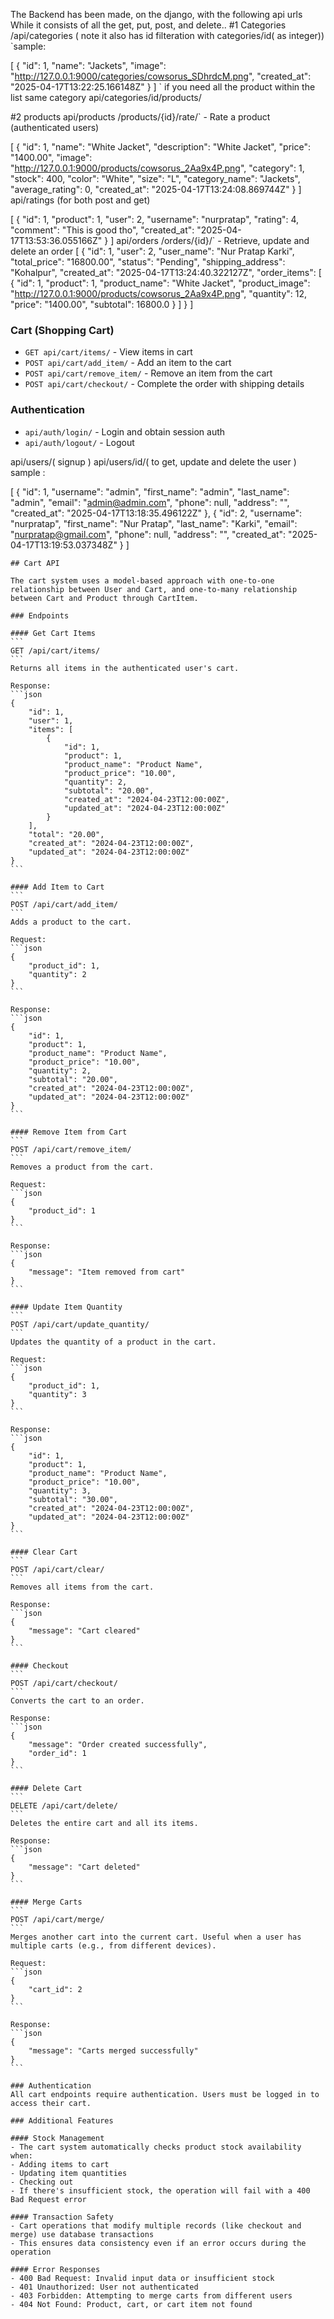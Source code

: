 The Backend has been made, on the django, with the following api urls 
While it consists of all the get, put, post, and delete.. 
#1 Categories 
/api/categories ( note it also has id filteration with categories/id( as integer)) 
`sample:


[
    {
        "id": 1,
        "name": "Jackets",
        "image": "http://127.0.0.1:9000/categories/cowsorus_SDhrdcM.png",
        "created_at": "2025-04-17T13:22:25.166148Z"
    }
]
`
if you need all the product within the list same category api/categories/id/products/

#2 products 
api/products 
/products/{id}/rate/` - Rate a product (authenticated users)

[
    {
        "id": 1,
        "name": "White Jacket",
        "description": "White Jacket",
        "price": "1400.00",
        "image": "http://127.0.0.1:9000/products/cowsorus_2Aa9x4P.png",
        "category": 1,
        "stock": 400,
        "color": "White",
        "size": "L",
        "category_name": "Jackets",
        "average_rating": 0,
        "created_at": "2025-04-17T13:24:08.869744Z"
    }
]
api/ratings (for both post and get)

[
    {
        "id": 1,
        "product": 1,
        "user": 2,
        "username": "nurpratap",
        "rating": 4,
        "comment": "This is good tho",
        "created_at": "2025-04-17T13:53:36.055166Z"
    }
]
api/orders
/orders/{id}/` - Retrieve, update and delete an order
[
    {
        "id": 1,
        "user": 2,
        "user_name": "Nur Pratap Karki",
        "total_price": "16800.00",
        "status": "Pending",
        "shipping_address": "Kohalpur",
        "created_at": "2025-04-17T13:24:40.322127Z",
        "order_items": [
            {
                "id": 1,
                "product": 1,
                "product_name": "White Jacket",
                "product_image": "http://127.0.0.1:9000/products/cowsorus_2Aa9x4P.png",
                "quantity": 12,
                "price": "1400.00",
                "subtotal": 16800.0
            }
        ]
    }
]
### Cart (Shopping Cart)
- `GET api/cart/items/` - View items in cart
- `POST api/cart/add_item/` - Add an item to the cart
- `POST api/cart/remove_item/` - Remove an item from the cart
- `POST api/cart/checkout/` - Complete the order with shipping details

### Authentication
- `api/auth/login/` - Login and obtain session auth
- `api/auth/logout/` - Logout

api/users/( signup )
api/users/id/( to get, update and delete the user )
sample :

[
    {
        "id": 1,
        "username": "admin",
        "first_name": "admin",
        "last_name": "admin",
        "email": "admin@admin.com",
        "phone": null,
        "address": "",
        "created_at": "2025-04-17T13:18:35.496122Z"
    },
    {
        "id": 2,
        "username": "nurpratap",
        "first_name": "Nur Pratap",
        "last_name": "Karki",
        "email": "nurpratap@gmail.com",
        "phone": null,
        "address": "",
        "created_at": "2025-04-17T13:19:53.037348Z"
    }
]

    ## Cart API

    The cart system uses a model-based approach with one-to-one relationship between User and Cart, and one-to-many relationship between Cart and Product through CartItem.

    ### Endpoints

    #### Get Cart Items
    ```
    GET /api/cart/items/
    ```
    Returns all items in the authenticated user's cart.

    Response:
    ```json
    {
        "id": 1,
        "user": 1,
        "items": [
            {
                "id": 1,
                "product": 1,
                "product_name": "Product Name",
                "product_price": "10.00",
                "quantity": 2,
                "subtotal": "20.00",
                "created_at": "2024-04-23T12:00:00Z",
                "updated_at": "2024-04-23T12:00:00Z"
            }
        ],
        "total": "20.00",
        "created_at": "2024-04-23T12:00:00Z",
        "updated_at": "2024-04-23T12:00:00Z"
    }
    ```

    #### Add Item to Cart
    ```
    POST /api/cart/add_item/
    ```
    Adds a product to the cart.

    Request:
    ```json
    {
        "product_id": 1,
        "quantity": 2
    }
    ```

    Response:
    ```json
    {
        "id": 1,
        "product": 1,
        "product_name": "Product Name",
        "product_price": "10.00",
        "quantity": 2,
        "subtotal": "20.00",
        "created_at": "2024-04-23T12:00:00Z",
        "updated_at": "2024-04-23T12:00:00Z"
    }
    ```

    #### Remove Item from Cart
    ```
    POST /api/cart/remove_item/
    ```
    Removes a product from the cart.

    Request:
    ```json
    {
        "product_id": 1
    }
    ```

    Response:
    ```json
    {
        "message": "Item removed from cart"
    }
    ```

    #### Update Item Quantity
    ```
    POST /api/cart/update_quantity/
    ```
    Updates the quantity of a product in the cart.

    Request:
    ```json
    {
        "product_id": 1,
        "quantity": 3
    }
    ```

    Response:
    ```json
    {
        "id": 1,
        "product": 1,
        "product_name": "Product Name",
        "product_price": "10.00",
        "quantity": 3,
        "subtotal": "30.00",
        "created_at": "2024-04-23T12:00:00Z",
        "updated_at": "2024-04-23T12:00:00Z"
    }
    ```

    #### Clear Cart
    ```
    POST /api/cart/clear/
    ```
    Removes all items from the cart.

    Response:
    ```json
    {
        "message": "Cart cleared"
    }
    ```

    #### Checkout
    ```
    POST /api/cart/checkout/
    ```
    Converts the cart to an order.

    Response:
    ```json
    {
        "message": "Order created successfully",
        "order_id": 1
    }
    ```

    #### Delete Cart
    ```
    DELETE /api/cart/delete/
    ```
    Deletes the entire cart and all its items.

    Response:
    ```json
    {
        "message": "Cart deleted"
    }
    ```

    #### Merge Carts
    ```
    POST /api/cart/merge/
    ```
    Merges another cart into the current cart. Useful when a user has multiple carts (e.g., from different devices).

    Request:
    ```json
    {
        "cart_id": 2
    }
    ```

    Response:
    ```json
    {
        "message": "Carts merged successfully"
    }
    ```

    ### Authentication
    All cart endpoints require authentication. Users must be logged in to access their cart.

    ### Additional Features

    #### Stock Management
    - The cart system automatically checks product stock availability when:
    - Adding items to cart
    - Updating item quantities
    - Checking out
    - If there's insufficient stock, the operation will fail with a 400 Bad Request error

    #### Transaction Safety
    - Cart operations that modify multiple records (like checkout and merge) use database transactions
    - This ensures data consistency even if an error occurs during the operation

    #### Error Responses
    - 400 Bad Request: Invalid input data or insufficient stock
    - 401 Unauthorized: User not authenticated
    - 403 Forbidden: Attempting to merge carts from different users
    - 404 Not Found: Product, cart, or cart item not found 